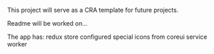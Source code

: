 This project will serve as a CRA template for future projects.

Readme will be worked on...

The app has:
redux store configured
special icons from coreui
service worker
